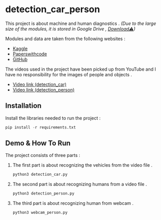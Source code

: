 # detection_car_person

This project is about machine and human diagnostics . *(Due to the large size of the modules, it is stored in Google Drive , [Download⚠](https://drive.google.com/drive/folders/1nmznxyKXHwlwXKKUMhAgqStWWi5UjuCk?usp=sharing))*

Modules and data are taken from the following websites :

- [Kaggle](https://www.kaggle.com/)
- [Paperswithcode](https://paperswithcode.com/)
- [GitHub](https://github.com/)

The videos used in the project have been picked up from YouTube and I have no responsibility for the images of people and objects .

- [Video link (detection_car)](https://www.youtube.com/watch?v=kh57ERFMk0k)
- [Video link (detection_person)](https://www.youtube.com/watch?v=XfIpSMhd-CA)



## Installation

Install the libraries needed to run the project :

```python
pip install -r requirements.txt
```



## Demo & How To Run

The project consists of three parts :

1. The first part is about recognizing the vehicles from the video file .

   ```python
   python3 detection_car.py
   ```

2. The second part is about recognizing humans from a video file .

   ```python
   python3 detection_person.py
   ```

3. The third part is about recognizing human from webcam .

   ```python
   python3 webcam_person.py
   ```



